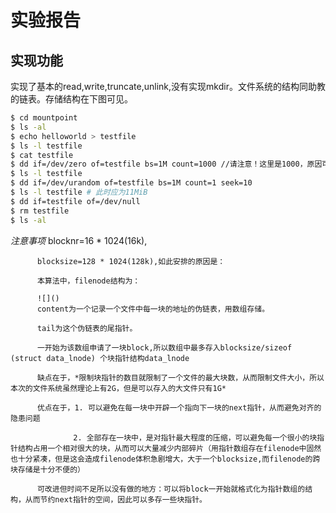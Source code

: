 # 实验报告

## 实现功能

实现了基本的read,write,truncate,unlink,没有实现mkdir。文件系统的结构同助教的链表。存储结构在下图可见。
```Bash
$ cd mountpoint
$ ls -al
$ echo helloworld > testfile
$ ls -l testfile
$ cat testfile 
$ dd if=/dev/zero of=testfile bs=1M count=1000 //请注意！这里是1000，原因可参见注意事项中斜体部分
$ ls -l testfile
$ dd if=/dev/urandom of=testfile bs=1M count=1 seek=10
$ ls -l testfile # 此时应为11MiB
$ dd if=testfile of=/dev/null 
$ rm testfile
$ ls -al
```
*注意事项*  blocknr=16 * 1024(16k),

          blocksize=128 * 1024(128k),如此安排的原因是：
          
          本算法中，filenode结构为：
          
          ![]()
          content为一个记录一个文件中每一块的地址的伪链表，用数组存储。
          
          tail为这个伪链表的尾指针。
          
          一开始为该数组申请了一块block,所以数组中最多存入blocksize/sizeof (struct data_lnode) 个块指针结构data_lnode
          
          缺点在于，*限制块指针的数目就限制了一个文件的最大块数，从而限制文件大小，所以本次的文件系统虽然理论上有2G，但是可以存入的大文件只有1G*
          
          优点在于，1. 可以避免在每一块中开辟一个指向下一块的next指针，从而避免对齐的隐患问题
          
                  2. 全部存在一块中，是对指针最大程度的压缩，可以避免每一个很小的块指针结构占用一个相对很大的块，从而可以大量减少内部碎片（用指针数组存在filenode中固然也十分紧凑，但是这会造成filenode体积急剧增大，大于一个blocksize,而filenode的跨块存储是十分不便的）
                  
          可改进但时间不足所以没有做的地方：可以将block一开始就格式化为指针数组的结构，从而节约next指针的空间，因此可以多存一些块指针。
 


